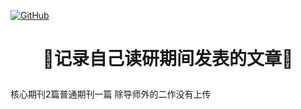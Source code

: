 <p align="left">
  <a href [https://github.com/XianYang2547]">
  <img src="https://img.shields.io/badge/Author-@XianYang-000000.svg?logo=GitHub" alt="GitHub"></a>


# <p align="center">🍄记录自己读研期间发表的文章🍄
核心期刊2篇普通期刊一篇
除导师外的二作没有上传





